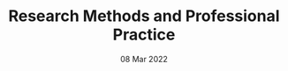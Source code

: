 ---
title: Research Methods and Professional Practice
subtitle: 
layout: default
modal-id: 1
date: 08 Mar 2022
img: module-8.jpg
thumbnail: module-8.jpg
alt: image-alt
project-date: 12 Jan 2023
tutor: Dr Stelios Sotiriadis
unit: 12
description: Research Methods and Professional Practice
---